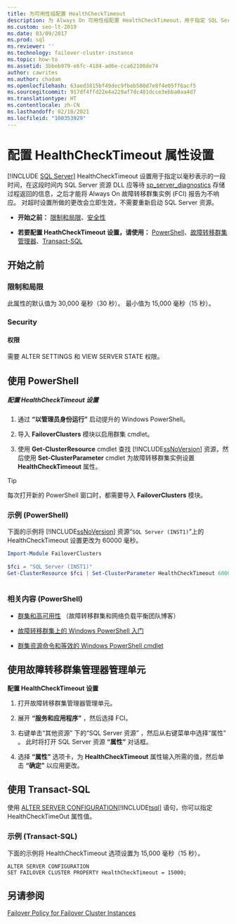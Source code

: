 ```yaml
---
title: 为可用性组配置 HealthCheckTimeout
description: 为 Always On 可用性组配置 HealthCheckTimeout，用于指定 SQL Server 资源 DLL 在报告无响应之前等待的时间。
ms.custom: seo-lt-2019
ms.date: 03/09/2017
ms.prod: sql
ms.reviewer: ''
ms.technology: failover-cluster-instance
ms.topic: how-to
ms.assetid: 3bbeb979-e6fc-4184-ad6e-cca62108de74
author: cawrites
ms.author: chadam
ms.openlocfilehash: 63aed3815bf49dec9fbeb580d7e8f4e05ff6acf5
ms.sourcegitcommit: 917df4ffd22e4a229af7dc481dcce3ebba0aa4d7
ms.translationtype: HT
ms.contentlocale: zh-CN
ms.lasthandoff: 02/10/2021
ms.locfileid: "100353929"
---
```

# <a name="configure-healthchecktimeout-property-settings"></a>配置 HealthCheckTimeout 属性设置
[!INCLUDE [SQL Server](../../../includes/applies-to-version/sqlserver.md)]
  HealthCheckTimeout 设置用于指定以毫秒表示的一段时间，在这段时间内 SQL Server 资源 DLL 应等待 [sp_server_diagnostics](../../../relational-databases/system-stored-procedures/sp-server-diagnostics-transact-sql.md) 存储过程返回的信息，之后才能将 Always On 故障转移群集实例 (FCI) 报告为不响应。 对超时设置所做的更改会立即生效，不需要重新启动 SQL Server 资源。  
  
-   **开始之前：** [限制和局限](#Limits)、[安全性](#Security)  
  
-   **若要配置 HeathCheckTimeout 设置，请使用：** [PowerShell](#PowerShellProcedure)、[故障转移群集管理器](#WSFC)、[Transact-SQL](#TsqlProcedure)  
  
##  <a name="before-you-begin"></a><a name="BeforeYouBegin"></a> 开始之前  
  
###  <a name="limitations-and-restrictions"></a><a name="Limits"></a> 限制和局限  
 此属性的默认值为 30,000 毫秒（30 秒）。 最小值为 15,000 毫秒（15 秒）。  
  
###  <a name="security"></a><a name="Security"></a> Security  
  
####  <a name="permissions"></a><a name="Permissions"></a> 权限  
 需要 ALTER SETTINGS 和 VIEW SERVER STATE 权限。  
  
##  <a name="using-powershell"></a><a name="PowerShellProcedure"></a> 使用 PowerShell  
  
##### <a name="to-configure-healthchecktimeout-settings"></a>配置 HealthCheckTimeout 设置  
  
1.  通过 **“以管理员身份运行”** 启动提升的 Windows PowerShell。  
  
2.  导入 **FailoverClusters** 模块以启用群集 cmdlet。  
  
3.  使用 **Get-ClusterResource** cmdlet 查找 [!INCLUDE[ssNoVersion](../../../includes/ssnoversion-md.md)] 资源，然后使用 **Set-ClusterParameter** cmdlet 为故障转移群集实例设置 **HealthCheckTimeout** 属性。  
  
> [!TIP]  
>  每次打开新的 PowerShell 窗口时，都需要导入 **FailoverClusters** 模块。  
  
### <a name="example-powershell"></a>示例 (PowerShell)  
 下面的示例将 [!INCLUDE[ssNoVersion](../../../includes/ssnoversion-md.md)] 资源“`SQL Server (INST1)`”上的 HealthCheckTimeout 设置更改为 60000 毫秒。  
  
```powershell  
Import-Module FailoverClusters  
  
$fci = "SQL Server (INST1)"  
Get-ClusterResource $fci | Set-ClusterParameter HealthCheckTimeout 60000  
  
```  
  
### <a name="related-content-powershell"></a>相关内容 (PowerShell)  
  
-   [群集和高可用性](https://techcommunity.microsoft.com/t5/failover-clustering/bg-p/FailoverClustering) （故障转移群集和网络负载平衡团队博客）  
  
-   [故障转移群集上的 Windows PowerShell 入门](https://technet.microsoft.com/library/ee619762\(WS.10\).aspx)  
  
-   [群集资源命令和等效的 Windows PowerShell cmdlet](/previous-versions/windows/it-pro/windows-server-2008-R2-and-2008/ee619744(v=ws.10)#BKMK_resource)  
  
##  <a name="using-the-failover-cluster-manager-snap-in"></a><a name="WSFC"></a> 使用故障转移群集管理器管理单元  
 **配置 HealthCheckTimeout 设置**  
  
1.  打开故障转移群集管理器管理单元。  
  
2.  展开 **“服务和应用程序”** ，然后选择 FCI。  
  
3.  右键单击“其他资源”  下的“SQL Server 资源”  ，然后从右键菜单中选择“属性”  。 此时将打开 SQL Server 资源 **“属性”** 对话框。  
  
4.  选择 **“属性”** 选项卡，为 **HealthCheckTimeout** 属性输入所需的值，然后单击 **“确定”** 以应用更改。  
  
##  <a name="using-transact-sql"></a><a name="TsqlProcedure"></a> 使用 Transact-SQL  
 使用 [ALTER SERVER CONFIGURATION](../../../t-sql/statements/alter-server-configuration-transact-sql.md)[!INCLUDE[tsql](../../../includes/tsql-md.md)] 语句，你可以指定 HealthCheckTimeOut 属性值。  
  
###  <a name="example-transact-sql"></a><a name="TsqlExample"></a> 示例 (Transact-SQL)  
 下面的示例将 HealthCheckTimeout 选项设置为 15,000 毫秒（15 秒）。  
  
```  
ALTER SERVER CONFIGURATION   
SET FAILOVER CLUSTER PROPERTY HealthCheckTimeout = 15000;  
```  
  
## <a name="see-also"></a>另请参阅  
 [Failover Policy for Failover Cluster Instances](../../../sql-server/failover-clusters/windows/failover-policy-for-failover-cluster-instances.md)  
  
